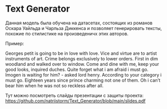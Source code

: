 # Text Generator


Данная модель была обучена на датасетах, состоящих из романов Оскара Уайльда и Чарльза Диккенса и позволяет генерировать тексты, похожие по стилистике на произведеничх этих авторов.

Пример:

Georges petit is going to be in love with love. Vice and virtue are to artist instruments of art. Crime belongs exclusively to lower orders.
First in dim woodland and walked over to window. Come and dine with me, keep your good looks, inquired duches.
Quite forget what i am afraid i must go.
Imogen is waiting for him? - asked lord henry.
According to your category i must go.
Eighteen years since prince charming not one of them.
Oh i can’t bear him when he was not so reckless after all.


Тут можно посмотреть слайды презентации с защиты проекта:
https://github.com/natriistorm/Text_Generator/blob/main/slides.pdf

